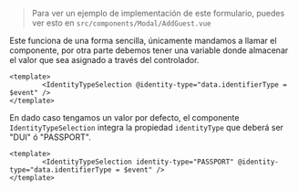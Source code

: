 > Para ver un ejemplo de implementación de este formulario, puedes ver esto en `src/components/Modal/AddGuest.vue`

Este funciona de una forma sencilla, únicamente mandamos a llamar el componente, por otra parte debemos tener una variable donde almacenar el valor que sea asignado a través del controlador.

```vue
<template>
        <IdentityTypeSelection @identity-type="data.identifierType = $event" />
</template>
```
En dado caso tengamos un valor por defecto, el componente `IdentityTypeSelection` integra la propiedad `identityType` que deberá ser "DUI" ó "PASSPORT".

```vue
<template>
        <IdentityTypeSelection identity-type="PASSPORT" @identity-type="data.identifierType = $event" />
</template>
```
